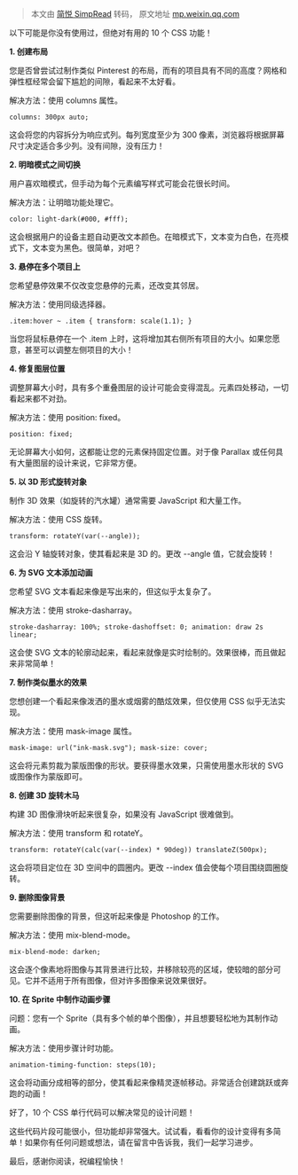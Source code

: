 > 本文由 [简悦 SimpRead](http://ksria.com/simpread/) 转码， 原文地址 [mp.weixin.qq.com](https://mp.weixin.qq.com/s/Lnz-izXfVHRQEFhbHIRvnw)

以下可能是你没有使用过，但绝对有用的 10 个 CSS 功能！

**1. 创建布局**

您是否曾尝试过制作类似 Pinterest 的布局，而有的项目具有不同的高度？网格和弹性框经常会留下尴尬的间隙，看起来不太好看。

解决方法：使用 columns 属性。

```
columns: 300px auto;
```

这会将您的内容拆分为响应式列。每列宽度至少为 300 像素，浏览器将根据屏幕尺寸决定适合多少列。没有间隙，没有压力！

**2. 明暗模式之间切换**

用户喜欢暗模式，但手动为每个元素编写样式可能会花很长时间。

解决方法：让明暗功能处理它。

```
color: light-dark(#000, #fff);
```

这会根据用户的设备主题自动更改文本颜色。在暗模式下，文本变为白色，在亮模式下，文本变为黑色。很简单，对吧？

**3. 悬停在多个项目上**

您希望悬停效果不仅改变您悬停的元素，还改变其邻居。

解决方法：使用同级选择器。

```
.item:hover ~ .item { transform: scale(1.1); }
```

当您将鼠标悬停在一个 .item 上时，这将增加其右侧所有项目的大小。如果您愿意，甚至可以调整左侧项目的大小！

**4. 修复图层位置**

调整屏幕大小时，具有多个重叠图层的设计可能会变得混乱。元素四处移动，一切看起来都不对劲。

解决方法：使用 position: fixed。

```
position: fixed;
```

无论屏幕大小如何，这都能让您的元素保持固定位置。对于像 Parallax 或任何具有大量图层的设计来说，它非常方便。

**5. 以 3D 形式旋转对象**

制作 3D 效果（如旋转的汽水罐）通常需要 JavaScript 和大量工作。

解决方法：使用 CSS 旋转。

```
transform: rotateY(var(--angle));
```

这会沿 Y 轴旋转对象，使其看起来是 3D 的。更改 --angle 值，它就会旋转！

**6. 为 SVG 文本添加动画**

您希望 SVG 文本看起来像是写出来的，但这似乎太复杂了。

解决方法：使用 stroke-dasharray。

```
stroke-dasharray: 100%; stroke-dashoffset: 0; animation: draw 2s linear;
```

这会使 SVG 文本的轮廓动起来，看起来就像是实时绘制的。效果很棒，而且做起来非常简单！

**7. 制作类似墨水的效果**

您想创建一个看起来像泼洒的墨水或烟雾的酷炫效果，但仅使用 CSS 似乎无法实现。

解决方法：使用 mask-image 属性。

```
mask-image: url("ink-mask.svg"); mask-size: cover;
```

这会将元素剪裁为蒙版图像的形状。要获得墨水效果，只需使用墨水形状的 SVG 或图像作为蒙版即可。

**8. 创建 3D 旋转木马**

构建 3D 图像滑块听起来很复杂，如果没有 JavaScript 很难做到。

解决方法：使用 transform 和 rotateY。

```
transform: rotateY(calc(var(--index) * 90deg)) translateZ(500px);
```

这会将项目定位在 3D 空间中的圆圈内。更改 --index 值会使每个项目围绕圆圈旋转。

**9. 删除图像背景**

您需要删除图像的背景，但这听起来像是 Photoshop 的工作。

解决方法：使用 mix-blend-mode。

```
mix-blend-mode: darken;
```

这会逐个像素地将图像与其背景进行比较，并移除较亮的区域，使较暗的部分可见。它并不适用于所有图像，但对许多图像来说效果很好。

**10. 在 Sprite 中制作动画步骤**

问题：您有一个 Sprite（具有多个帧的单个图像），并且想要轻松地为其制作动画。

解决方法：使用步骤计时功能。

```
animation-timing-function: steps(10);
```

这会将动画分成相等的部分，使其看起来像精灵逐帧移动。非常适合创建跳跃或奔跑的动画！

好了，10 个 CSS 单行代码可以解决常见的设计问题！

这些代码片段可能很小，但功能却非常强大。试试看，看看你的设计变得有多简单！如果你有任何问题或想法，请在留言中告诉我，我们一起学习进步。

最后，感谢你阅读，祝编程愉快！